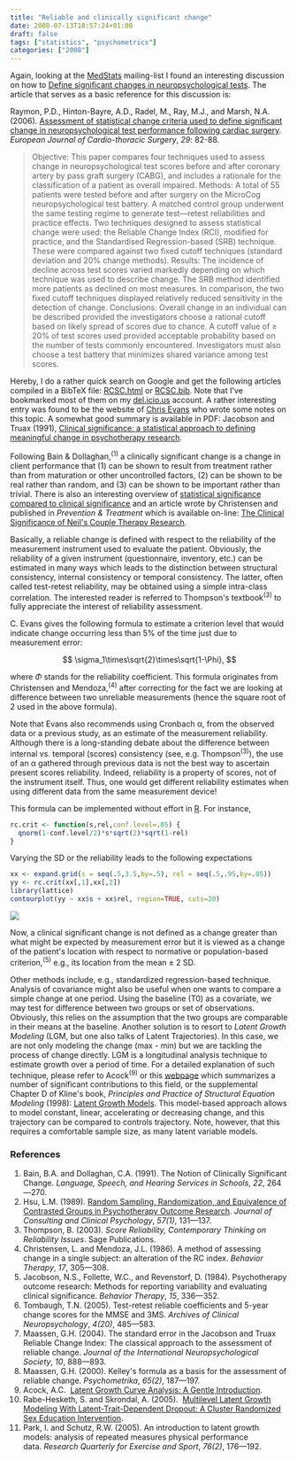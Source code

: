 ```yaml
---
title: "Reliable and clinically significant change"
date: 2008-07-13T18:57:24+01:00
draft: false
tags: ["statistics", "psychometrics"]
categories: ["2008"]
---
```


Again, looking at the [MedStats][MedStats] mailing-list I found an interesting discussion on how to [Define significant changes in neuropsychological tests][Define significant changes in neuropsychological tests]. The article that serves as a basic reference for this discussion is:

Raymon, P.D., Hinton-Bayre, A.D., Radel, M., Ray, M.J., and Marsh, N.A. (2006). [Assessment of statistical change criteria used to define significant change in neuropsychological test performance following cardiac surgery](/pub/Raymond2006_SCC.pdf). *European Journal of Cardio-thoracic Surgery*, *29*: 82-88.

> Objective: This paper compares four techniques used to assess change in neuropsychological test scores before and after coronary artery by pass graft surgery (CABG), and includes a rationale for the classification of a patient as overall impaired. Methods: A total of 55 patients were tested before and after surgery on the MicroCog neuropsychological test battery. A matched control group underwent the same testing regime to generate test—retest reliabilities and practice effects. Two techniques designed to assess statistical change were used: the Reliable Change Index (RCI), modified for practice, and the Standardised Regression-based (SRB) technique. These were compared against two fixed cutoff techniques (standard deviation and 20% change methods). Results: The incidence of decline across test scores varied markedly depending on which technique was used to describe change. The SRB method identified more patients as declined on most measures. In comparison, the two fixed cutoff techniques displayed relatively reduced sensitivity in the detection of change. Conclusions: Overall change in an individual can be described provided the investigators choose a rational cutoff based on likely spread of scores due to chance. A cutoff value of ≥ 20% of test scores used provided acceptable probability based on the number of tests commonly encountered. Investigators must also choose a test battery that minimizes shared variance among test scores.

Hereby, I do a rather quick search on Google and get the following articles compiled in a BibTeX file: [RCSC.html][RCSC.html] or <i class="fa fa-file-code-o fa-1x"></i> [RCSC.bib][RCSC.bib]. Note that I've bookmarked most of them on my [del.icio.us][del.icio.us] account. A rather interesting entry was found to be the website of [Chris Evans][Chris Evans] who wrote some notes on this topic. A somewhat good summary is available in PDF: Jacobson and Truax (1991), [Clinical significance: a statistical approach to defining meaningful change in psychotherapy research][Clinical significance: a statistical approach to defining meaningful change in psychotherapy research].

Following Bain & Dollaghan,<sup>(1)</sup> a clinically significant change is a change in client performance that (1) can be shown to result from treatment rather than from maturation or other uncontrolled factors, (2) can be shown to be real rather than random, and (3) can be shown to be important rather than trivial. There is also an interesting overview of [statistical significance compared to clinical significance] and an article wrote by Christensen and published in *Prevention & Treatment* which is available on-line: [The Clinical Significance of Neil's Couple Therapy Research][The Clinical Significance of Neil's Couple Therapy Research].

Basically, a reliable change is defined with respect to the reliability of the measurement instrument used to evaluate the patient. Obviously, the reliability of a given instrument (questionnaire, inventory, etc.) can be estimated in many ways which leads to the distinction between structural consistency, internal consistency or temporal consistency. The latter, often called test-retest reliability, may be obtained using a simple intra-class correlation. The interested reader is referred to Thompson's textbook<sup>(3)</sup> to fully appreciate the interest of reliability assessment.

C. Evans gives the following formula to estimate a criterion level that would indicate change occurring less than 5% of the time just due to measurement error:

$$ \sigma_1\times\sqrt{2}\times\sqrt{1-\Phi}, $$

where $\Phi$ stands for the reliability coefficient. This formula originates from Christensen and Mendoza,<sup>(4)</sup> after correcting for the fact we are looking at difference between two unreliable measurements (hence the square root of 2 used in the above formula).

Note that Evans also recommends using Cronbach α, from the observed data or a previous study, as an estimate of the measurement reliability. Although there is a long-standing debate about the difference between internal vs. temporal (scores) consistency (see, e.g. Thompson<sup>(3)</sup>), the use of an α gathered through previous data is not the best way to ascertain present scores reliability. Indeed, reliability is a property of scores, not of the instrument itself. Thus, one would get different reliability estimates when using different data from the same measurement device!

This formula can be implemented without effort in [R][R]. For instance, 

```r
rc.crit <- function(s,rel,conf.level=.05) { 
  qnorm(1-conf.level/2)*s*sqrt(2)*sqrt(1-rel) 
}
```

Varying the SD or the reliability leads to the following expectations

```r
xx <- expand.grid(s = seq(.5,3.5,by=.5), rel = seq(.5,.95,by=.05))
yy <- rc.crit(xx[,1],xx[,2])
library(lattice)
contourplot(yy ~ xx$s + xx$rel, region=TRUE, cuts=20)
```

![](/img/20100418184505.png)

Now, a clinical significant change is not defined as a change greater than what might be expected by measurement error but it is viewed as a change of the patient's location with respect to normative or population-based criterion,<sup>(5)</sup> e.g., its location from the mean ± 2 SD.

Other methods include, e.g., standardized regression-based technique. Analysis of covariance might also be useful when one wants to compare a simple change at one period. Using the baseline (T0) as a covariate, we may test for difference between two groups or set of observations. Obviously, this relies on the assumption that the two groups are comparable in their means at the baseline. Another solution is to resort to *Latent Growth Modeling* (LGM, but one also talks of Latent Trajectories). In this case, we are not only modeling the change (max - min) but we are tackling the process of change directly. LGM is a longitudinal analysis technique to estimate growth over a period of time. For a detailed explanation of such technique, please refer to Acock<sup>(9)</sup> or this [webpage][webpage] which summarizes a number of significant contributions to this field, or the supplemental Chapter D of Kline's book, *Principles and Practice of Structural Equation Modeling* (1998): [Latent Growth Models][Latent Growth Models]. This model-based approach allows to model constant, linear, accelerating or decreasing change, and this trajectory can be compared to controls trajectory. Note, however, that this requires a comfortable sample size, as many latent variable models.

### References

1. Bain, B.A. and Dollaghan, C.A. (1991). The Notion of Clinically Significant Change. *Language, Speech, and Hearing Services in Schools*, *22*, 264—270.
2. Hsu, L.M. (1989). <i class="fa fa-file-pdf-o fa-1x"></i> <a href="http://www.psych.uiuc.edu/~broberts/Hsu,%201989.pdf">Random Sampling, Randomization, and Equivalence of Contrasted Groups in Psychotherapy Outcome Research</a>. *Journal of Consulting and Clinical Psychology*, *57(1)*, 131—137.
3. Thompson, B. (2003). *Score Reliability, Contemporary Thinking on Reliability Issues*. Sage Publications.
4. Christensen, L. and Mendoza, J.L. (1986). A method of assessing change in a single subject: an alteration of the RC index. *Behavior Therapy*, *17*, 305—308.
5. Jacobson, N.S., Follette, W.C., and Revenstorf, D. (1984). Psychotherapy outcome research: Methods for reporting variability and evaluating clinical significance. *Behavior Therapy*, *15*, 336—352.
6. Tombaugh, T.N. (2005). Test-retest reliable coefficients and 5-year change scores for the MMSE and 3MS. *Archives of Clinical Neuropsychology*, *4(20)*, 485—583.
7. Maassen, G.H. (2004). The standard error in the Jacobson and Truax Reliable Change Index: The classical approach to the assessment of reliable change. *Journal of the International Neuropsychological Society*, *10*, 888—893.
8. Maassen, G.H. (2000). Kelley's formula as a basis for the assessment of reliable change. *Psychometrika*, *65(2)*, 187—197.
9. Acock, A.C. <i class="fa fa-file-pdf-o fa-1x"></i> <a href="http://oregonstate.edu/dept/hdfs/papers/lgcgeneral.pdf">Latent Growth Curve Analysis: A Gentle Introduction</a>.
10. Rabe-Hesketh, S. and Skrondal, A. (2005). <i class="fa fa-file-pdf-o fa-1x"></i> <a href="http://www.crm.umontreal.ca/Latent05/pdf/rabe_conf2.pdf">Multilevel Latent Growth Modeling With Latent-Trait-Dependent Dropout: A Cluster Randomized Sex Education Intervention</a>.
11. Park, I. and Schutz, R.W. (2005). An introduction to latent growth models: analysis of repeated measures physical performance data. *Research Quarterly for Exercise and Sport*, *76(2)*, 176—192.  

[MedStats]: http://groups.google.fr/group/MedStats
[Define significant changes in neuropsychological tests]: http://groups.google.fr/group/MedStats/browse_thread/thread/b027b143ad1f329b
[RCSC.html]: /pub/RCSC.html
[RCSC.bib]: /pub/RCSC.bib
[del.icio.us]: http://del.icio.us/ch.lalanne
[Chris Evans]: http://psychlops.org/stats/rcsc.htm
[Clinical significance: a statistical approach to defining meaningful change in psychotherapy research]: /pub/JCCP_Jacobson_ClinSIG.pdf
[statistical significance compared to clinical significance]: http://web.uccs.edu/lbecker/Psy590/clinsig.htm
[The Clinical Significance of Neil's Couple Therapy Research]: http://journals.apa.org/prevention/volume3/pre0030017c.html
[R]: http://www.r-project.org/
[webpage]: http://gseacademic.harvard.edu/~willetjo/change_csa.htm
[Latent Growth Models]: http://psychology.concordia.ca/fac/kline/Supplemental/latent_d.html